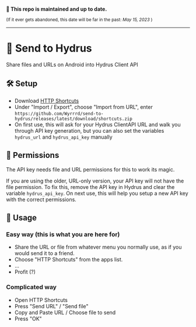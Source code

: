 **📢 This repo is maintained and up to date.**

<sup>(If it ever gets abandoned, this date will be far in the past: <i>May 15, 2023</i> )</sup>

---

# 💌 Send to Hydrus
Share files and URLs on Android into Hydrus Client API

## 🛠️ Setup
  - Download [HTTP Shortcuts](https://http-shortcuts.rmy.ch/)
  - Under "Import / Export", choose "Import from URL", enter<br>`https://github.com/Wyrrrd/send-to-hydrus/releases/latest/download/shortcuts.zip`
  - On first use, this will ask for your Hydrus ClientAPI URL and walk you through API key generation, but you can also set the variables `hydrus_url` and `hydrus_api_key` manually

## 🔑 Permissions
The API key needs file and URL permissions for this to work its magic.

If you are using the older, URL-only version, your API key will not have the file permission. To fix this, remove the API key in Hydrus and clear the variable `hydrus_api_key`. On next use, this will help you setup a new API key with the correct permissions.

## 🤲 Usage

### Easy way (this is what you are here for)
  - Share the URL or file from whatever menu you normally use, as if you would send it to a friend.
  - Choose "HTTP Shortcuts" from the apps list.
  - ...
  - Profit (?)
  
### Complicated way
  - Open HTTP Shortcuts
  - Press "Send URL" / "Send file"
  - Copy and Paste URL / Choose file to send
  - Press "OK"
  
